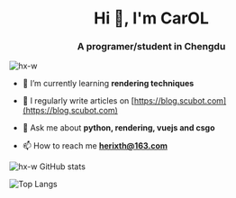<h1 align="center">Hi 👋, I'm CarOL</h1>
<h3 align="center">A programer/student in Chengdu</h3>


<p align="left"> <img src="https://komarev.com/ghpvc/?username=hx-w&label=Profile%20views&color=0e75b6&style=flat" alt="hx-w" /> </p>


- 🌱 I’m currently learning **rendering techniques**

- 📝 I regularly write articles on [https://blog.scubot.com](https://blog.scubot.com)

- 💬 Ask me about **python, rendering, vuejs and csgo**

- 📫 How to reach me **herixth@163.com**


![hx-w GitHub stats](https://github-readme-stats.vercel.app/api?username=hx-w&show_icons=true)

![Top Langs](https://github-readme-stats.vercel.app/api/top-langs/?username=hx-w&hide=html,css&layout=compact)
